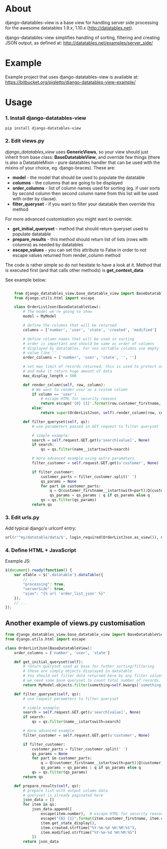 About
=====

django-datatables-view is a base view for handling server side processing for the awesome datatables 1.9.x, 1.10.x (http://datatables.net).

django-datatables-view simplifies handling of sorting, filtering and creating JSON output, as defined at: http://datatables.net/examples/server_side/

Example
=======

Example project that uses django-datatables-view is available at: https://bitbucket.org/pigletto/django-datatables-view-example/

Usage
=====

### 1. Install django-datatables-view ###
  
    pip install django-datatables-view

### 2. Edit views.py ###

_django_datatables_view_ uses **GenericViews**, so your view should just inherit from base class: **BaseDatatableView**, and override few things
(there is also a DatatableMixin - pure datatables handler that can be used with the mixins of your choice, eg. django-braces). These are:

  * **model** - the model that should be used to populate the datatable
  * **columns** - the columns that are going to be displayed
  * **order_columns** - list of column names used for sorting (eg. if user sorts by second column then second column name from this list will be used with order by clause).
  * **filter_queryset** - if you want to filter your datatable then override this method

  For more advanced customisation you might want to override:

  * **get_initial_queryset** - method that should return queryset used to populate datatable
  * **prepare_results** - this method should return list of lists (rows with columns) as needed by datatables
  * **escape_values** - you can set this attribute to False in order to not escape values returned from render_column method

The code is rather simple so do not hesitate to have a look at it. Method that is executed first (and that calls other methods) is **get_context_data**

See example below:
  
```python

    from django_datatables_view.base_datatable_view import BaseDatatableView
    from django.utils.html import escape

    class OrderListJson(BaseDatatableView):
        # The model we're going to show
        model = MyModel

        # define the columns that will be returned
        columns = ['number', 'user', 'state', 'created', 'modified']

        # define column names that will be used in sorting
        # order is important and should be same as order of columns
        # displayed by datatables. For non sortable columns use empty
        # value like ''
        order_columns = ['number', 'user', 'state', '', '']

        # set max limit of records returned, this is used to protect our site if someone tries to attack our site
        # and make it return huge amount of data
        max_display_length = 500

        def render_column(self, row, column):
            # We want to render user as a custom column
            if column == 'user':
                # escape HTML for security reasons
                return escape('{0} {1}'.format(row.customer_firstname, row.customer_lastname))
            else:
                return super(OrderListJson, self).render_column(row, column)

        def filter_queryset(self, qs):
            # use parameters passed in GET request to filter queryset

            # simple example:
            search = self.request.GET.get(u'search[value]', None)
            if search:
                qs = qs.filter(name__istartswith=search)

            # more advanced example using extra parameters
            filter_customer = self.request.GET.get(u'customer', None)

            if filter_customer:
                customer_parts = filter_customer.split(' ')
                qs_params = None
                for part in customer_parts:
                    q = Q(customer_firstname__istartswith=part)|Q(customer_lastname__istartswith=part)
                    qs_params = qs_params | q if qs_params else q
                qs = qs.filter(qs_params)
            return qs
```

### 3. Edit urls.py ###

Add typical django's urlconf entry:

```python
url(r'^my/datatable/data/$', login_required(OrderListJson.as_view()), name='order_list_json'),
```

### 4. Define HTML + JavaScript ###

Example JS:

```javascript
$(document).ready(function() {
    var oTable = $('.datatable').dataTable({
        // ...
        "processing": true,
        "serverSide": true,
        "ajax": "{% url 'order_list_json' %}"
    });
    // ...
});
```


## Another example of views.py customisation ##

```python
from django_datatables_view.base_datatable_view import BaseDatatableView
from django.utils.html import escape

class OrderListJson(BaseDatatableView):
    order_columns = ['number', 'user', 'state']

    def get_initial_queryset(self):
        # return queryset used as base for futher sorting/filtering
        # these are simply objects displayed in datatable
        # You should not filter data returned here by any filter values entered by user. This is because
        # we need some base queryset to count total number of records.
        return MyModel.objects.filter(something=self.kwargs['something'])

    def filter_queryset(self, qs):
        # use request parameters to filter queryset

        # simple example:
        search = self.request.GET.get(u'search[value]', None)
        if search:
            qs = qs.filter(name__istartswith=search)

        # more advanced example
        filter_customer = self.request.GET.get(u'customer', None)

        if filter_customer:
            customer_parts = filter_customer.split(' ')
            qs_params = None
            for part in customer_parts:
                q = Q(customer_firstname__istartswith=part)|Q(customer_lastname__istartswith=part)
                qs_params = qs_params | q if qs_params else q
            qs = qs.filter(qs_params)
        return qs

    def prepare_results(self, qs):
        # prepare list with output column data
        # queryset is already paginated here
        json_data = []
        for item in qs:
            json_data.append([
                escape(item.number),  # escape HTML for security reasons
                escape("{0} {1}".format(item.customer_firstname, item.customer_lastname)),  # escape HTML for security reasons
                item.get_state_display(),
                item.created.strftime("%Y-%m-%d %H:%M:%S"),
                item.modified.strftime("%Y-%m-%d %H:%M:%S")
            ])
        return json_data
```